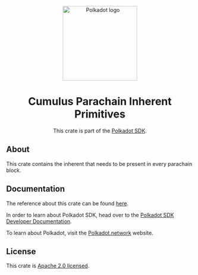 <div align="center">

<img
alt="Polkadot logo" width="200"
src="https://raw.githubusercontent.com/paritytech/polkadot-sdk/rzadp/readmes/docs/images/Polkadot_Logo_Horizontal_Pink_BlackOnWhite.png">

# Cumulus Parachain Inherent Primitives

This crate is part of the [Polkadot SDK](https://github.com/paritytech/polkadot-sdk/).

</div>

## About

This crate contains the inherent that needs to be present in every parachain block.

## Documentation

The reference about this crate can be found [here](https://paritytech.github.io/polkadot-sdk/master/cumulus_primitives_parachain_inherent).

In order to learn about Polkadot SDK, head over to the [Polkadot SDK Developer Documentation](https://paritytech.github.io/polkadot-sdk/master/polkadot_sdk_docs/index.html).

To learn about Polkadot, visit the [Polkadot.network](https://polkadot.network/) website.

## License

This crate is [Apache 2.0 licensed](https://spdx.org/licenses/Apache-2.0.html).
